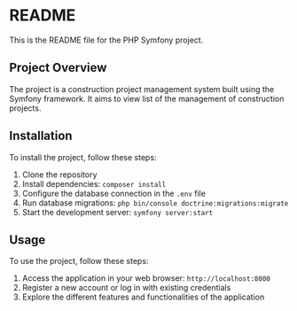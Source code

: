 # README

This is the README file for the PHP Symfony project.

## Project Overview

The project is a construction project management system built using the Symfony framework. It aims to view list of the management of construction projects.

## Installation

To install the project, follow these steps:

1. Clone the repository
2. Install dependencies: `composer install`
3. Configure the database connection in the `.env` file
4. Run database migrations: `php bin/console doctrine:migrations:migrate`
5. Start the development server: `symfony server:start`

## Usage

To use the project, follow these steps:

1. Access the application in your web browser: `http://localhost:8000`
2. Register a new account or log in with existing credentials
3. Explore the different features and functionalities of the application

